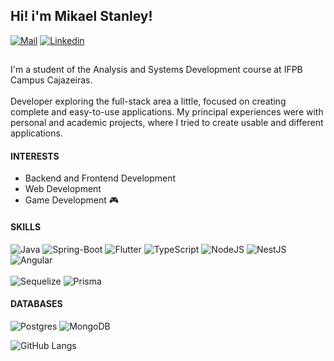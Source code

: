 ## Hi! i'm Mikael Stanley! 

<!--[![Instagram](https://img.shields.io/badge/Instagram-E4405F?style=for-the-badge&logo=instagram&logoColor=white)](https://www.instagram.com/m.st4nley/)-->
[![Mail](https://img.shields.io/badge/Gmail-D14836?style=for-the-badge&logo=gmail&logoColor=white)](mailto:mikael.stl05@gmail.com)
[![Linkedin]( 	https://img.shields.io/badge/LinkedIn-0077B5?style=for-the-badge&logo=linkedin&logoColor=white)](https://www.linkedin.com/in/mikael-stanley-8221531b9/)

##
I'm a student of the Analysis and Systems Development course at IFPB Campus Cajazeiras. 
<br></br>
Developer exploring the full-stack area a little, focused on creating complete and easy-to-use applications. My principal experiences were with personal and academic projects, where I tried to create usable and different applications.

#### INTERESTS
- Backend and Frontend Development
- Web Development
- Game Development 🎮

#### SKILLS
<!--![JavaScript](https://img.shields.io/badge/javascript-%23323330.svg?style=for-the-badge&logo=javascript&logoColor=%23F7DF1E)-->
![Java](https://img.shields.io/badge/java-%23ED8B00.svg?style=for-the-badge&logo=openjdk&logoColor=white)
![Spring-Boot](https://img.shields.io/badge/Spring-6DB33F?style=for-the-badge&logo=spring&logoColor=white)
![Flutter](https://img.shields.io/badge/Flutter-%2302569B.svg?style=for-the-badge&logo=Flutter&logoColor=white)
![TypeScript](https://img.shields.io/badge/typescript-%23007ACC.svg?style=for-the-badge&logo=typescript&logoColor=white)
![NodeJS](https://img.shields.io/badge/node.js-6DA55F?style=for-the-badge&logo=node.js&logoColor=white)
![NestJS](https://img.shields.io/badge/nestjs-%23E0234E.svg?style=for-the-badge&logo=nestjs&logoColor=white)
![Angular](https://img.shields.io/badge/Angular-DD0031?style=for-the-badge&logo=angular&logoColor=white)
<br></br>
![Sequelize](https://img.shields.io/badge/sequelize-323330?style=for-the-badge&logo=sequelize&logoColor=blue)
![Prisma](https://img.shields.io/badge/Prisma-3982CE?style=for-the-badge&logo=Prisma&logoColor=white)

#### DATABASES
![Postgres](https://img.shields.io/badge/PostgreSQL-316192?style=for-the-badge&logo=postgresql&logoColor=white)
![MongoDB](https://img.shields.io/badge/MongoDB-4EA94B?style=for-the-badge&logo=mongodb&logoColor=white)
<!--![React](https://img.shields.io/badge/react-%2320232a.svg?style=for-the-badge&logo=react&logoColor=%2361DAFB)
![React Native](https://img.shields.io/badge/react_native-%2320232a.svg?style=for-the-badge&logo=react&logoColor=%2361DAFB)-->

<!--![GitHub Streak](https://github-readme-streak-stats.herokuapp.com?user=mikael-st&theme=github-dark-blue&hide_border=true)-->
![GitHub Langs](https://github-readme-stats.vercel.app/api/top-langs?username=mikael-st&show_icons=true&locale=en&layout=compact&hide_border=true&theme=github_dark)

<!--badges: https://dev.to/envoy_/150-badges-for-github-pnk-->
